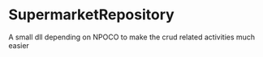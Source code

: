# SupermarketRepository

A small dll depending on NPOCO to make the crud related activities much easier
